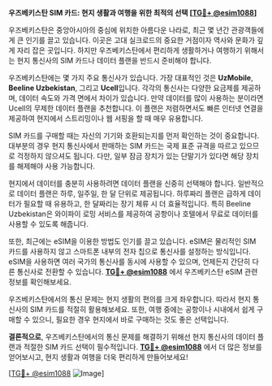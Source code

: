 **우즈베키스탄 SIM 카드: 현지 생활과 여행을 위한 최적의 선택 [[TG💪+ @esim1088](https://t.me/s/esim1088)]**

우즈베키스탄은 중앙아시아의 중심에 위치한 아름다운 나라로, 최근 몇 년간 관광객들에게 큰 인기를 끌고 있습니다. 이곳은 고대 실크로드의 중요한 거점이자 역사와 문화가 깊게 자리 잡은 곳입니다. 하지만 우즈베키스탄에서 편리하게 생활하거나 여행하기 위해서는 현지 통신사의 SIM 카드나 데이터 플랜을 반드시 준비해야 합니다.

우즈베키스탄에는 몇 가지 주요 통신사가 있습니다. 가장 대표적인 것은 **UzMobile**, **Beeline Uzbekistan**, 그리고 **Ucell**입니다. 각각의 통신사는 다양한 요금제를 제공하며, 데이터 속도와 가격 면에서 차이가 있습니다. 만약 데이터를 많이 사용하는 분이라면 Ucell의 무제한 데이터 플랜을 추천합니다. 이 플랜은 저렴하면서도 빠른 인터넷 연결을 제공하여 현지에서 스트리밍이나 웹 서핑을 할 때 매우 유용합니다.

SIM 카드를 구매할 때는 자신의 기기와 호환되는지를 먼저 확인하는 것이 중요합니다. 대부분의 경우 현지 통신사에서 판매하는 SIM 카드는 국제 표준 규격을 따르고 있으므로 걱정하지 않으셔도 됩니다. 다만, 일부 잠금 장치가 있는 단말기가 있다면 해당 장치를 해제해야 사용 가능합니다.

현지에서 데이터를 충분히 사용하려면 데이터 플랜을 신중히 선택해야 합니다. 일반적으로 데이터 플랜은 하루, 일주일, 한 달 단위로 제공됩니다. 하루짜리 플랜은 급하게 데이터가 필요할 때 유용하고, 한 달짜리는 장기 체류 시 더 효율적입니다. 특히 Beeline Uzbekistan은 와이파이 로밍 서비스를 제공하여 공항이나 호텔에서 무료로 데이터를 사용할 수 있도록 해줍니다.

또한, 최근에는 eSIM을 이용한 방법도 인기를 끌고 있습니다. eSIM은 물리적인 SIM 카드를 사용하지 않고 스마트폰 내부의 전자 칩으로 통신사를 설정하는 방식입니다. eSIM을 사용하면 여러 국가의 통신사를 동시에 사용할 수 있으며, 언제든지 간단히 다른 통신사로 전환할 수 있습니다. **[TG💪+ @esim1088](https://t.me/s/esim1088)** 에서 우즈베키스탄 eSIM 관련 정보를 확인해보세요.

우즈베키스탄에서의 통신 문제는 현지 생활의 편의를 크게 좌우합니다. 따라서 현지 통신사의 SIM 카드를 적절히 활용해보세요. 또한, 여행 중에는 공항이나 시내에서 쉽게 구매할 수 있으니, 필요한 경우 현지에서 바로 구매하는 것도 좋은 선택입니다.

**결론적으로**, 우즈베키스탄에서의 통신 문제를 해결하기 위해선 현지 통신사의 데이터 플랜과 적절한 SIM 카드 선택이 필수적입니다. **[TG💪+ @esim1088](https://t.me/s/esim1088)** 에서 더 많은 정보를 얻어보시고, 현지 생활과 여행을 더욱 편리하게 만들어보세요!

[[TG💪+ @esim1088](https://t.me/s/esim1088) ![Image](https://i.postimg.cc/Y0z9fWf4/image.png)]